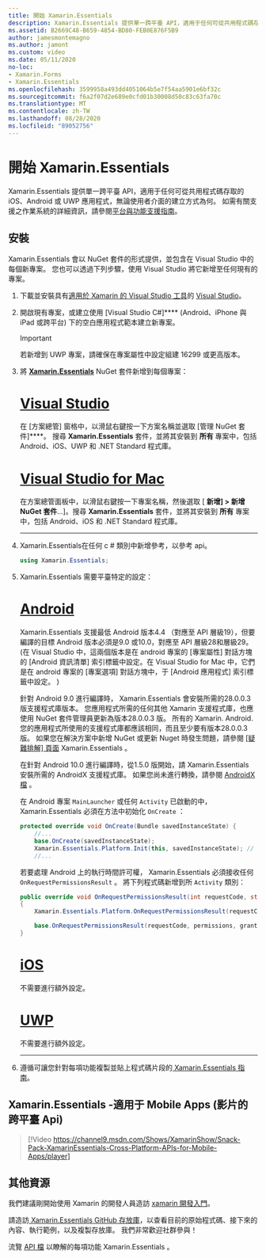 ```yaml
---
title: 開始 Xamarin.Essentials
description: Xamarin.Essentials 提供單一跨平臺 API，適用于任何可從共用程式碼存取的 iOS、Android 或 UWP 應用程式，無論使用者介面的建立方式為何。
ms.assetid: B2669C48-B659-4854-BD80-FEB0E876F5B9
author: jamesmontemagno
ms.author: jamont
ms.custom: video
ms.date: 05/11/2020
no-loc:
- Xamarin.Forms
- Xamarin.Essentials
ms.openlocfilehash: 3599958a493dd4051064b5e7f54aa5901e6bf32c
ms.sourcegitcommit: f6a2f07d2e689e0cfd01b30008d50c83c63fa70c
ms.translationtype: MT
ms.contentlocale: zh-TW
ms.lasthandoff: 08/28/2020
ms.locfileid: "89052756"
---
```

# <a name="get-started-with-no-locxamarinessentials"></a>開始 Xamarin.Essentials

Xamarin.Essentials 提供單一跨平臺 API，適用于任何可從共用程式碼存取的 iOS、Android 或 UWP 應用程式，無論使用者介面的建立方式為何。 如需有關支援之作業系統的詳細資訊，請參閱[平台與功能支援指南](platform-feature-support.md)。

## <a name="installation"></a>安裝

Xamarin.Essentials 會以 NuGet 套件的形式提供，並包含在 Visual Studio 中的每個新專案。 您也可以透過下列步驟，使用 Visual Studio 將它新增至任何現有的專案。

1. 下載並安裝具有[適用於 Xamarin 的 Visual Studio 工具](~/get-started/installation/index.md)的 [Visual Studio](https://visualstudio.microsoft.com/)。

2. 開啟現有專案，或建立使用 [Visual Studio C#]**** (Android、iPhone 與 iPad 或跨平台) 下的空白應用程式範本建立新專案。

    > [!IMPORTANT]
    > 若新增到 UWP 專案，請確保在專案屬性中設定組建 16299 或更高版本。

3. 將 [**Xamarin.Essentials**](https://www.nuget.org/packages/Xamarin.Essentials/) NuGet 套件新增到每個專案：

    <!--markdownlint-disable MD023 -->
    # <a name="visual-studio"></a>[Visual Studio](#tab/windows)

    在 [方案總管] 窗格中，以滑鼠右鍵按一下方案名稱並選取 [管理 NuGet 套件]****。 搜尋 **Xamarin.Essentials** 套件，並將其安裝到 **所有** 專案中，包括 Android、iOS、UWP 和 .NET Standard 程式庫。

    # <a name="visual-studio-for-mac"></a>[Visual Studio for Mac](#tab/macos)

    在方案總管面板中，以滑鼠右鍵按一下專案名稱，然後選取 [ **新增] > 新增 NuGet 套件**...]。搜尋 **Xamarin.Essentials** 套件，並將其安裝到 **所有** 專案中，包括 Android、iOS 和 .NET Standard 程式庫。

    -----

4. Xamarin.Essentials在任何 c # 類別中新增參考，以參考 api。

    ```csharp
    using Xamarin.Essentials;
    ```

5. Xamarin.Essentials 需要平臺特定的設定：

    # <a name="android"></a>[Android](#tab/android)

    Xamarin.Essentials 支援最低 Android 版本4.4 （對應至 API 層級19），但要編譯的目標 Android 版本必須是9.0 或10.0，對應至 API 層級28和層級29。  (在 Visual Studio 中，這兩個版本是在 android 專案的 [專案屬性] 對話方塊的 [Android 資訊清單] 索引標籤中設定。在 Visual Studio for Mac 中，它們是在 android 專案的 [專案選項] 對話方塊中，于 [Android 應用程式] 索引標籤中設定。 ) 

    針對 Android 9.0 進行編譯時， Xamarin.Essentials 會安裝所需的28.0.0.3 版支援程式庫版本。 您應用程式所需的任何其他 Xamarin 支援程式庫，也應使用 NuGet 套件管理員更新為版本28.0.0.3 版。 所有的 Xamarin. Android. 您的應用程式所使用的支援程式庫都應該相同，而且至少要有版本28.0.0.3 版。 如果您在解決方案中新增 NuGet 或更新 Nuget 時發生問題，請參閱 [ [疑難排解] 頁面](troubleshooting.md) Xamarin.Essentials 。

    在針對 Android 10.0 進行編譯時，從1.5.0 版開始，請 Xamarin.Essentials 安裝所需的 AndroidX 支援程式庫。 如果您尚未進行轉換，請參閱 [AndroidX 檔](https://docs.microsoft.com/xamarin/android/platform/androidx) 。

    在 Android 專案 `MainLauncher` 或任何 `Activity` 已啟動的中， Xamarin.Essentials 必須在方法中初始化 `OnCreate` ：

    ```csharp
    protected override void OnCreate(Bundle savedInstanceState) {
        //...
        base.OnCreate(savedInstanceState);
        Xamarin.Essentials.Platform.Init(this, savedInstanceState); // add this line to your code, it may also be called: bundle
        //...
    ```

    若要處理 Android 上的執行時間許可權， Xamarin.Essentials 必須接收任何 `OnRequestPermissionsResult` 。 將下列程式碼新增到所 `Activity` 類別：

    ```csharp
    public override void OnRequestPermissionsResult(int requestCode, string[] permissions, Android.Content.PM.Permission[] grantResults)
    {
        Xamarin.Essentials.Platform.OnRequestPermissionsResult(requestCode, permissions, grantResults);

        base.OnRequestPermissionsResult(requestCode, permissions, grantResults);
    }
    ```

    # <a name="ios"></a>[iOS](#tab/ios)

    不需要進行額外設定。

    # <a name="uwp"></a>[UWP](#tab/uwp)

    不需要進行額外設定。

    -----

6. 遵循可讓您針對每項功能複製並貼上程式碼片段的[ Xamarin.Essentials 指南](index.md)。

## <a name="no-locxamarinessentials---cross-platform-apis-for-mobile-apps-video"></a>Xamarin.Essentials -適用于 Mobile Apps (影片的跨平臺 Api) 

> [!Video https://channel9.msdn.com/Shows/XamarinShow/Snack-Pack-XamarinEssentials-Cross-Platform-APIs-for-Mobile-Apps/player]

## <a name="other-resources"></a>其他資源

我們建議剛開始使用 Xamarin 的開發人員造訪 [xamarin 開發入門](~/cross-platform/getting-started/index.md)。

請造訪[ Xamarin.Essentials GitHub 存放庫](https://github.com/xamarin/Essentials)，以查看目前的原始程式碼、接下來的內容、執行範例，以及複製存放庫。 我們非常歡迎社群參與！

流覽 [API 檔](xref:Xamarin.Essentials) 以瞭解的每項功能 Xamarin.Essentials 。
